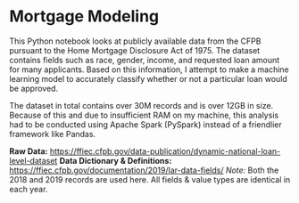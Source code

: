 # Mortgage Modeling
This Python notebook looks at publicly available data from the CFPB pursuant to the Home Mortgage Disclosure Act of 1975. The dataset contains fields such as race, gender, income, and requested loan amount for many applicants. Based on this information, I attempt to make a machine learning model to accurately classify whether or not a particular loan would be approved. 

The dataset in total contains over 30M records and is over 12GB in size. Because of this and due to insufficient RAM on my machine, this analysis had to be conducted using Apache Spark (PySpark) instead of a friendlier framework like Pandas.

**Raw Data:** https://ffiec.cfpb.gov/data-publication/dynamic-national-loan-level-dataset
**Data Dictionary & Definitions:** https://ffiec.cfpb.gov/documentation/2019/lar-data-fields/
*Note:* Both the 2018 and 2019 records are used here. All fields & value types are identical in each year.

